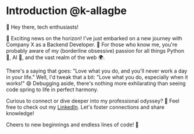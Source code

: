 # Introduction @k-allagbe

👋 Hey there, tech enthusiasts!

🎉 Exciting news on the horizon! I've just embarked on a new journey with Company X as a Backend Developer. 🚀 For those who know me, you're probably aware of my (borderline obsessive) passion for all things Python 🐍, AI 🤖, and the vast realm of the web 🌍.

There's a saying that goes: "Love what you do, and you'll never work a day in your life." Well, I'd tweak that a bit: "Love what you do, especially when it works!" 😄 Debugging aside, there's nothing more exhilarating than seeing code spring to life in perfect harmony.

Curious to connect or dive deeper into my professional odyssey? 🧐 Feel free to check out my [LinkedIn](https://www.linkedin.com/in/guy-landry-allagbe-b6b04a28b/). Let's foster connections and share knowledge!

Cheers to new beginnings and endless lines of code! 🥂